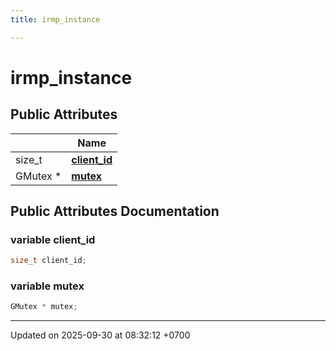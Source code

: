 ```yaml
---
title: irmp_instance

---
```


# irmp_instance





## Public Attributes

|                | Name           |
| -------------- | -------------- |
| size_t | **[client_id](Classes/a00141.md#variable-client-id)**  |
| GMutex * | **[mutex](Classes/a00141.md#variable-mutex)**  |

## Public Attributes Documentation

### variable client_id

```cpp
size_t client_id;
```


### variable mutex

```cpp
GMutex * mutex;
```


-------------------------------

Updated on 2025-09-30 at 08:32:12 +0700